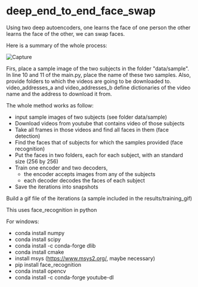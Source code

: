 # deep_end_to_end_face_swap

Using two deep autoencoders, one learns the face of one person the other learns the face of the other, we can swap faces. 

Here is a summary of the whole process:



![Capture](https://user-images.githubusercontent.com/25924343/90969971-7a427780-e542-11ea-8b92-e6ed77284bc8.PNG)

Firs, place a sample image of the two subjects in the folder "data/sample". In line 10 and 11 of the main.py, place the name of these two samples. Also, provide folders to which the videos are going to be downloaded to. video_addresses_a and video_addresses_b define dictionaries of the video name and the address to download it from. 

The whole method works as follow: 

* input sample images of two subjects (see folder data/sample)
* Download videos from youtube that contains video of those subjects
* Take all frames in those videos and find all faces in them (face detection)
* Find the faces that of subjects for which the samples provided (face recognition) 
* Put the faces in two folders, each for each subject, with an standard size (256 by 256)
* Train one encoder and two decoders, 
  * the encoder accepts images from any of the subjects
  * each decoder decodes the faces of each subject
* Save the iterations into snapshots

 Build a gif file of the iterations (a sample included in the results/training_gif)



This uses face_recognition in python

For windows:

* conda install numpy
* conda install scipy
* conda install -c conda-forge dlib
* conda install cmake
* install msys (https://www.msys2.org/, maybe necessary)
* pip install face_recognition
* conda install opencv
* conda install -c conda-forge youtube-dl

